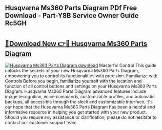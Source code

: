 ## Husqvarna Ms360 Parts Diagram PDf Free Download - Part-Y8B Service Owner Guide Rc5GH

# <h2><a href="http://dfi8bz.blite.top/?on=Husqvarna+Ms360+Parts+Diagram">🔗Download New 👉🔴 Husqvarna Ms360 Parts Diagram</a></h2>

[![Husqvarna Ms360 Parts Diagram download](https://i.imgur.com/lujVjoI.png)](http://dfi8bz.blite.top/?on=Husqvarna+Ms360+Parts+Diagram)
Masterful Control This guide unlocks the secrets of your new Husqvarna Ms360 Parts Diagram, empowering you to control its functionalities with precision. Familiarize with Controls Before you begin, familiarize yourself with the location and function of all control buttons and settings on your Husqvarna Ms360 Parts Diagram. Husqvarna Ms360 Parts Diagram advanced features include image recognition, voice commands, customizable profiles, and automatic backups, all accessible through the sleek and customizable interface. It's our hope that the Husqvarna Ms360 Parts Diagram has been a helpful and informative resource in helping you get started with your new product. Should you require any assistance or clarification, please do not hesitate to contact our customer support team.
